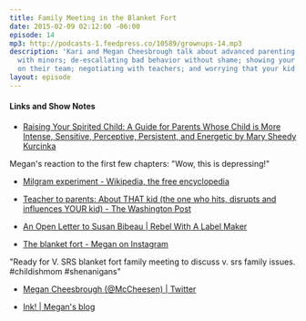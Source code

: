 ```yaml
---
title: Family Meeting in the Blanket Fort
date: 2015-02-09 02:12:00 -06:00
episode: 14
mp3: http://podcasts-1.feedpress.co/10589/grownups-14.mp3
description: 'Kari and Megan Cheesbrough talk about advanced parenting: collaborating
  with minors; de-escallating bad behavior without shame; showing your children you’re
  on their team; negotiating with teachers; and worrying that your kid’s a sociopath.'
layout: episode
---
```



#### Links and Show Notes

* [Raising Your Spirited Child: A Guide for Parents Whose Child is More Intense, Sensitive, Perceptive, Persistent, and Energetic by Mary Sheedy Kurcinka][1]

Megan's reaction to the first few chapters: "Wow, this is depressing!"

* [Milgram experiment - Wikipedia, the free encyclopedia][2]

* [Teacher to parents: About THAT kid (the one who hits, disrupts and influences YOUR kid) - The Washington Post][3]

* [An Open Letter to Susan Bibeau | Rebel With A Label Maker][4]

* [The blanket fort - Megan on Instagram][5]

"Ready for V. SRS blanket fort family meeting to discuss v. srs family issues. #childishmom #shenanigans"

* [Megan Cheesbrough (@McCheesen) | Twitter][6]

* [Ink! | Megan's blog][7]

[1]: https://www.goodreads.com/book/show/188506.Raising_Your_Spirited_Child
[2]: http://en.wikipedia.org/wiki/Milgram_experiment
[3]: http://www.washingtonpost.com/blogs/answer-sheet/wp/2014/11/14/teacher-to-parents-about-that-kid-the-one-who-hits-disrupts-and-influences-your-kid/
[4]: http://rebelwithalabelmaker.com/2014/10/23/an-open-letter-to-susan-bibeau/
[5]: http://instagram.com/p/yqGljjDT1m/
[6]: https://twitter.com/mccheesen
[7]: http://www.megancheesbrough.com/
